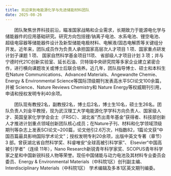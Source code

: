 ```yaml
---
title: 欢迎来到电能源化学与先进储能材料团队
date: 2025-08-26
---
```


<!--more-->

&emsp;&emsp;团队聚焦世界科技前沿，瞄准国家战略和企业需求，长期致力于能源电化学与储能器件的应用基础研究。研究方向包括锂/钠离子电池、水系电池、锂空电池、超级电容器等储能器件设计及新型储能电极材料、电解液/固态电解质等关键组分开发。近年来，团队成员作为负责人承担国家高层次人才项目 1 项、国家重点研发计划子课题 1 项、 国家自然科学基金项目11项、 省部级人才项目计划 3 项；并与宁德时代21C创新实验室、延长石油、贝特瑞中央研究院等多家企业建立紧密合作，进行横向课题攻关或博士后联合培养。近几年，团队指导博士、硕士和本科生在Nature Communications、Advanced Materials、Angewandte Chemie、Energy & Environmental Science等国际顶级期刊发表高水平SCI论文100余篇，并被 Science、Nature Reviews Chemistry和 Nature Energy等权威期刊引用，申请和授权发明专利40余项。

&emsp;&emsp;团队现有教授2名，副教授2名，博士后2名，博士生10名，硕士生26名。团队负责人刘金平教授，现为武汉理工大学电能源化学学科方向负责人、国家级人才、英国皇家化学学会会士（FRSC）、湖北省“杰出青年基金”获得者、科技部创新人才推进计划重点领域创新团队核心成员；在Nature子刊、材料和化学领域顶级期刊等杂志上发表SCI论文~200篇，论文他引2.6万次，H指数82，1篇论文获“中国百篇最具影响国际学术论文”；授权发明专利20余项，出版中英文专著（章节）3 部。曾获湖北省自然科学奖、科睿唯安“全球高被引科学家”、 Elsevier“中国高被引学者”（连续 11年），Nano Research新锐青年科学家奖、SCOPUS青年科学家之星和中国新锐科技人物等荣誉。现任中国储能与动力电池及其材料专业委员会委员、Energy & Environmental Materials（中科院1区）创刊副主编、Interdisciplinary Materials（中科院1区） 学术编辑及多本1区英文期刊编委。

